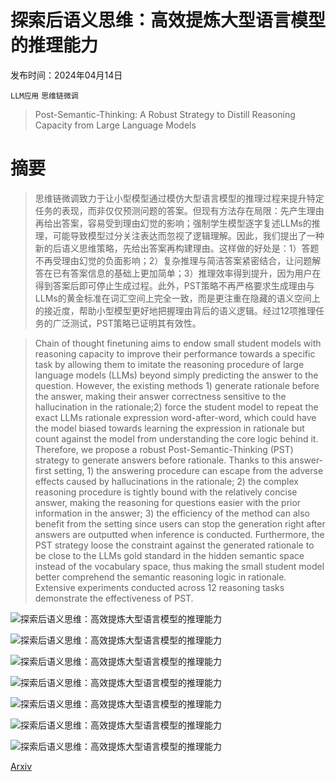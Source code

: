 # 探索后语义思维：高效提炼大型语言模型的推理能力

发布时间：2024年04月14日

`LLM应用` `思维链微调`

> Post-Semantic-Thinking: A Robust Strategy to Distill Reasoning Capacity from Large Language Models

# 摘要

> 思维链微调致力于让小型模型通过模仿大型语言模型的推理过程来提升特定任务的表现，而非仅仅预测问题的答案。但现有方法存在局限：先产生理由再给出答案，容易受到理由幻觉的影响；强制学生模型逐字复述LLMs的推理，可能导致模型过分关注表达而忽视了逻辑理解。因此，我们提出了一种新的后语义思维策略，先给出答案再构建理由。这样做的好处是：1）答题不再受理由幻觉的负面影响；2）复杂推理与简洁答案紧密结合，让问题解答在已有答案信息的基础上更加简单；3）推理效率得到提升，因为用户在得到答案后即可停止生成过程。此外，PST策略不再严格要求生成理由与LLMs的黄金标准在词汇空间上完全一致，而是更注重在隐藏的语义空间上的接近度，帮助小型模型更好地把握理由背后的语义逻辑。经过12项推理任务的广泛测试，PST策略已证明其有效性。

> Chain of thought finetuning aims to endow small student models with reasoning capacity to improve their performance towards a specific task by allowing them to imitate the reasoning procedure of large language models (LLMs) beyond simply predicting the answer to the question. However, the existing methods 1) generate rationale before the answer, making their answer correctness sensitive to the hallucination in the rationale;2) force the student model to repeat the exact LLMs rationale expression word-after-word, which could have the model biased towards learning the expression in rationale but count against the model from understanding the core logic behind it. Therefore, we propose a robust Post-Semantic-Thinking (PST) strategy to generate answers before rationale. Thanks to this answer-first setting, 1) the answering procedure can escape from the adverse effects caused by hallucinations in the rationale; 2) the complex reasoning procedure is tightly bound with the relatively concise answer, making the reasoning for questions easier with the prior information in the answer; 3) the efficiency of the method can also benefit from the setting since users can stop the generation right after answers are outputted when inference is conducted. Furthermore, the PST strategy loose the constraint against the generated rationale to be close to the LLMs gold standard in the hidden semantic space instead of the vocabulary space, thus making the small student model better comprehend the semantic reasoning logic in rationale. Extensive experiments conducted across 12 reasoning tasks demonstrate the effectiveness of PST.

![探索后语义思维：高效提炼大型语言模型的推理能力](../../../paper_images/2404.09170/x1.png)

![探索后语义思维：高效提炼大型语言模型的推理能力](../../../paper_images/2404.09170/x2.png)

![探索后语义思维：高效提炼大型语言模型的推理能力](../../../paper_images/2404.09170/x3.png)

![探索后语义思维：高效提炼大型语言模型的推理能力](../../../paper_images/2404.09170/x4.png)

![探索后语义思维：高效提炼大型语言模型的推理能力](../../../paper_images/2404.09170/x5.png)

![探索后语义思维：高效提炼大型语言模型的推理能力](../../../paper_images/2404.09170/x6.png)

![探索后语义思维：高效提炼大型语言模型的推理能力](../../../paper_images/2404.09170/x7.png)

[Arxiv](https://arxiv.org/abs/2404.09170)